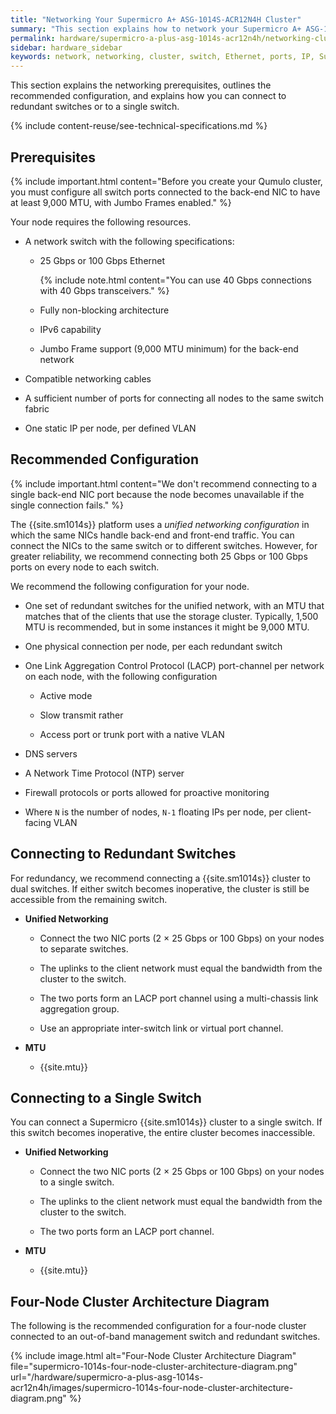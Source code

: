 ```yaml
---
title: "Networking Your Supermicro A+ ASG-1014S-ACR12N4H Cluster"
summary: "This section explains how to network your Supermicro A+ ASG-1014S-ACR12N4H cluster."
permalink: hardware/supermicro-a-plus-asg-1014s-acr12n4h/networking-cluster.html
sidebar: hardware_sidebar
keywords: network, networking, cluster, switch, Ethernet, ports, IP, Supermicro 1014S, ACR12N4H
---
```


This section explains the networking prerequisites, outlines the recommended configuration, and explains how you can connect to redundant switches or to a single switch.

{% include content-reuse/see-technical-specifications.md %}

##  Prerequisites
{% include important.html content="Before you create your Qumulo cluster, you must configure all switch ports connected to the back-end NIC to have at least 9,000 MTU, with Jumbo Frames enabled." %}

Your node requires the following resources.
* A network switch with the following specifications:

  * 25 Gbps or 100 Gbps Ethernet
   
    {% include note.html content="You can use 40 Gbps connections with 40 Gbps transceivers." %}

  * Fully non-blocking architecture

  * IPv6 capability

  * Jumbo Frame support (9,000 MTU minimum) for the back-end network

* Compatible networking cables

* A sufficient number of ports for connecting all nodes to the same switch fabric

* One static IP per node, per defined VLAN


## Recommended Configuration
{% include important.html content="We don't recommend connecting to a single back-end NIC port because the node becomes unavailable if the single connection fails." %}

The {{site.sm1014s}} platform uses a _unified networking configuration_ in which the same NICs handle back-end and front-end traffic. You can connect the NICs to the same switch or to different switches. However, for greater reliability, we recommend connecting both 25 Gbps or 100 Gbps ports on every node to each switch.

We recommend the following configuration for your node.

* One set of redundant switches for the unified network, with an MTU that matches that of the clients that use the storage cluster. Typically, 1,500 MTU is recommended, but in some instances it might be 9,000 MTU.

* One physical connection per node, per each redundant switch

* One Link Aggregation Control Protocol (LACP) port-channel per network on each node, with the following configuration

  * Active mode

  * Slow transmit rather

  * Access port or trunk port with a native VLAN

* DNS servers

* A Network Time Protocol (NTP) server

* Firewall protocols or ports allowed for proactive monitoring

* Where `N` is the number of nodes, `N-1` floating IPs per node, per client-facing VLAN


## Connecting to Redundant Switches
For redundancy, we recommend connecting a {{site.sm1014s}} cluster to dual switches. If either switch becomes inoperative, the cluster is still be accessible from the remaining switch.

* **Unified Networking**

  * Connect the two NIC ports (2 &#215; 25 Gbps or 100 Gbps) on your nodes to separate switches.

  * The uplinks to the client network must equal the bandwidth from the cluster to the switch.

  * The two ports form an LACP port channel using a multi-chassis link aggregation group.

  * Use an appropriate inter-switch link or virtual port channel.

* **MTU**

  * {{site.mtu}}


## Connecting to a Single Switch
You can connect a Supermicro {{site.sm1014s}} cluster to a single switch. If this switch becomes inoperative, the entire cluster becomes inaccessible.

* **Unified Networking**

  * Connect the two NIC ports (2 &#215; 25 Gbps or 100 Gbps) on your nodes to a single switch.

  * The uplinks to the client network must equal the bandwidth from the cluster to the switch.

  * The two ports form an LACP port channel. 

* **MTU**

  * {{site.mtu}}


## Four-Node Cluster Architecture Diagram
The following is the recommended configuration for a four-node cluster connected to an out-of-band management switch and redundant switches.

{% include image.html alt="Four-Node Cluster Architecture Diagram" file="supermicro-1014s-four-node-cluster-architecture-diagram.png" url="/hardware/supermicro-a-plus-asg-1014s-acr12n4h/images/supermicro-1014s-four-node-cluster-architecture-diagram.png" %}
